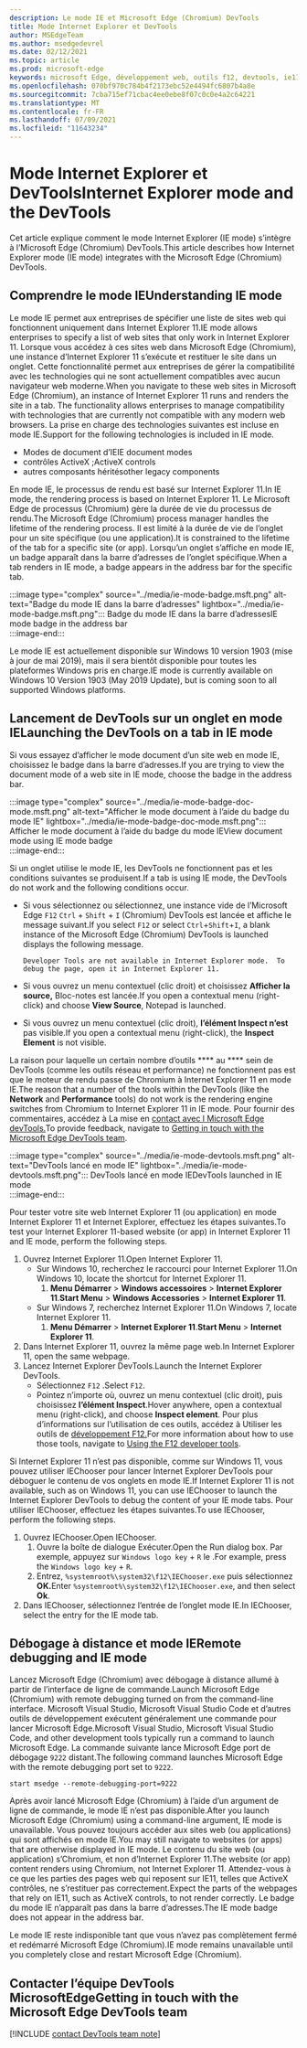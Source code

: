 ```yaml
---
description: Le mode IE et Microsoft Edge (Chromium) DevTools
title: Mode Internet Explorer et DevTools
author: MSEdgeTeam
ms.author: msedgedevrel
ms.date: 02/12/2021
ms.topic: article
ms.prod: microsoft-edge
keywords: microsoft Edge, développement web, outils f12, devtools, ie11, internet explorer 11, mode ie
ms.openlocfilehash: 070bf970c784b4f2173ebc52e4494fc6807b4a8e
ms.sourcegitcommit: 7cba715ef71cbac4ee0ebe8f07c0c0e4a2c64221
ms.translationtype: MT
ms.contentlocale: fr-FR
ms.lasthandoff: 07/09/2021
ms.locfileid: "11643234"
---
```

# <a name="internet-explorer-mode-and-the-devtools"></a><span data-ttu-id="7b2f8-104">Mode Internet Explorer et DevTools</span><span class="sxs-lookup"><span data-stu-id="7b2f8-104">Internet Explorer mode and the DevTools</span></span>  

<span data-ttu-id="7b2f8-105">Cet article explique comment le mode Internet Explorer \(IE mode\) s’intègre à l’Microsoft Edge \(Chromium\) DevTools.</span><span class="sxs-lookup"><span data-stu-id="7b2f8-105">This article describes how Internet Explorer mode \(IE mode\) integrates with the Microsoft Edge \(Chromium\) DevTools.</span></span>  

## <a name="understanding-ie-mode"></a><span data-ttu-id="7b2f8-106">Comprendre le mode IE</span><span class="sxs-lookup"><span data-stu-id="7b2f8-106">Understanding IE mode</span></span>  

<span data-ttu-id="7b2f8-107">Le mode IE permet aux entreprises de spécifier une liste de sites web qui fonctionnent uniquement dans Internet Explorer 11.</span><span class="sxs-lookup"><span data-stu-id="7b2f8-107">IE mode allows enterprises to specify a list of web sites that only work in Internet Explorer 11.</span></span>  <span data-ttu-id="7b2f8-108">Lorsque vous accédez à ces sites web dans Microsoft Edge \(Chromium\), une instance d’Internet Explorer 11 s’exécute et restituer le site dans un onglet.  Cette fonctionnalité permet aux entreprises de gérer la compatibilité avec les technologies qui ne sont actuellement compatibles avec aucun navigateur web moderne.</span><span class="sxs-lookup"><span data-stu-id="7b2f8-108">When you navigate to these web sites in Microsoft Edge \(Chromium\), an instance of Internet Explorer 11 runs and renders the site in a tab.  The functionality allows enterprises to manage compatibility with technologies that are currently not compatible with any modern web browsers.</span></span>  <span data-ttu-id="7b2f8-109">La prise en charge des technologies suivantes est incluse en mode IE.</span><span class="sxs-lookup"><span data-stu-id="7b2f8-109">Support for the following technologies is included in IE mode.</span></span>  

*   <span data-ttu-id="7b2f8-110">Modes de document d’IE</span><span class="sxs-lookup"><span data-stu-id="7b2f8-110">IE document modes</span></span>  
*   <span data-ttu-id="7b2f8-111">contrôles ActiveX ;</span><span class="sxs-lookup"><span data-stu-id="7b2f8-111">ActiveX controls</span></span>  
*   <span data-ttu-id="7b2f8-112">autres composants hérités</span><span class="sxs-lookup"><span data-stu-id="7b2f8-112">other legacy components</span></span>  

<span data-ttu-id="7b2f8-113">En mode IE, le processus de rendu est basé sur Internet Explorer 11.</span><span class="sxs-lookup"><span data-stu-id="7b2f8-113">In IE mode, the rendering process is based on Internet Explorer 11.</span></span>  <span data-ttu-id="7b2f8-114">Le Microsoft Edge de processus \(Chromium\) gère la durée de vie du processus de rendu.</span><span class="sxs-lookup"><span data-stu-id="7b2f8-114">The Microsoft Edge \(Chromium\) process manager handles the lifetime of the rendering process.</span></span>  <span data-ttu-id="7b2f8-115">Il est limité à la durée de vie de l’onglet pour un site spécifique \(ou une application\).</span><span class="sxs-lookup"><span data-stu-id="7b2f8-115">It is constrained to the lifetime of the tab for a specific site \(or app\).</span></span>  <span data-ttu-id="7b2f8-116">Lorsqu’un onglet s’affiche en mode IE, un badge apparaît dans la barre d’adresses de l’onglet spécifique.</span><span class="sxs-lookup"><span data-stu-id="7b2f8-116">When a tab renders in IE mode, a badge appears in the address bar for the specific tab.</span></span>  

:::image type="complex" source="../media/ie-mode-badge.msft.png" alt-text="Badge du mode IE dans la barre d’adresses" lightbox="../media/ie-mode-badge.msft.png":::
   <span data-ttu-id="7b2f8-118">Badge du mode IE dans la barre d’adresses</span><span class="sxs-lookup"><span data-stu-id="7b2f8-118">IE mode badge in the address bar</span></span>  
:::image-end:::  

<span data-ttu-id="7b2f8-119">Le mode IE est actuellement disponible sur Windows 10 version 1903 \(mise à jour de mai 2019\), mais il sera bientôt disponible pour toutes les plateformes Windows pris en charge.</span><span class="sxs-lookup"><span data-stu-id="7b2f8-119">IE mode is currently available on Windows 10 Version 1903 \(May 2019 Update\), but is coming soon to all supported Windows platforms.</span></span>  

## <a name="launching-the-devtools-on-a-tab-in-ie-mode"></a><span data-ttu-id="7b2f8-120">Lancement de DevTools sur un onglet en mode IE</span><span class="sxs-lookup"><span data-stu-id="7b2f8-120">Launching the DevTools on a tab in IE mode</span></span>  

<span data-ttu-id="7b2f8-121">Si vous essayez d’afficher le mode document d’un site web en mode IE, choisissez le badge dans la barre d’adresses.</span><span class="sxs-lookup"><span data-stu-id="7b2f8-121">If you are trying to view the document mode of a web site in IE mode, choose the badge in the address bar.</span></span>  

:::image type="complex" source="../media/ie-mode-badge-doc-mode.msft.png" alt-text="Afficher le mode document à l’aide du badge du mode IE" lightbox="../media/ie-mode-badge-doc-mode.msft.png":::
   <span data-ttu-id="7b2f8-123">Afficher le mode document à l’aide du badge du mode IE</span><span class="sxs-lookup"><span data-stu-id="7b2f8-123">View document mode using IE mode badge</span></span>  
:::image-end:::  

<span data-ttu-id="7b2f8-124">Si un onglet utilise le mode IE, les DevTools ne fonctionnent pas et les conditions suivantes se produisent.</span><span class="sxs-lookup"><span data-stu-id="7b2f8-124">If a tab is using IE mode, the DevTools do not work and the following conditions occur.</span></span>

*   <span data-ttu-id="7b2f8-125">Si vous sélectionnez ou sélectionnez, une instance vide de l’Microsoft Edge `F12` `Ctrl` + `Shift` + `I` \(Chromium\) DevTools est lancée et affiche le message suivant.</span><span class="sxs-lookup"><span data-stu-id="7b2f8-125">If you select `F12` or select `Ctrl`+`Shift`+`I`, a blank instance of the Microsoft Edge \(Chromium\) DevTools is launched displays the following message.</span></span>  
    
    ```text
    Developer Tools are not available in Internet Explorer mode.  To debug the page, open it in Internet Explorer 11.
    ```  
    
*   <span data-ttu-id="7b2f8-126">Si vous ouvrez un menu contextuel \(clic droit\) et choisissez **Afficher la source,** Bloc-notes est lancée.</span><span class="sxs-lookup"><span data-stu-id="7b2f8-126">If you open a contextual menu \(right-click\) and choose **View Source**, Notepad is launched.</span></span>  
*   <span data-ttu-id="7b2f8-127">Si vous ouvrez un menu contextuel \(clic droit\), **l’élément Inspect n’est** pas visible.</span><span class="sxs-lookup"><span data-stu-id="7b2f8-127">If you open a contextual menu \(right-click\), the **Inspect Element** is not visible.</span></span>  

<span data-ttu-id="7b2f8-128">La raison pour laquelle un certain nombre d’outils \*\*\*\* au \*\*\*\* sein de DevTools \(comme les outils réseau et performance\) ne fonctionnent pas est que le moteur de rendu passe de Chromium à Internet Explorer 11 en mode IE.</span><span class="sxs-lookup"><span data-stu-id="7b2f8-128">The reason that a number of the tools within the DevTools \(like the **Network** and **Performance** tools\) do not work is the rendering engine switches from Chromium to Internet Explorer 11 in IE mode.</span></span>  <span data-ttu-id="7b2f8-129">Pour fournir des commentaires, accédez à La mise en [contact avec l Microsoft Edge devTools.](#getting-in-touch-with-the-microsoft-edge-devtools-team)</span><span class="sxs-lookup"><span data-stu-id="7b2f8-129">To provide feedback, navigate to [Getting in touch with the Microsoft Edge DevTools team](#getting-in-touch-with-the-microsoft-edge-devtools-team).</span></span>  

:::image type="complex" source="../media/ie-mode-devtools.msft.png" alt-text="DevTools lancé en mode IE" lightbox="../media/ie-mode-devtools.msft.png":::
   <span data-ttu-id="7b2f8-131">DevTools lancé en mode IE</span><span class="sxs-lookup"><span data-stu-id="7b2f8-131">DevTools launched in IE mode</span></span>  
:::image-end:::  

<span data-ttu-id="7b2f8-132">Pour tester votre site web Internet Explorer 11 \(ou application\) en mode Internet Explorer 11 et Internet Explorer, effectuez les étapes suivantes.</span><span class="sxs-lookup"><span data-stu-id="7b2f8-132">To test your Internet Explorer 11-based website \(or app\) in Internet Explorer 11 and IE mode, perform the following steps.</span></span>  

1.  <span data-ttu-id="7b2f8-133">Ouvrez Internet Explorer 11.</span><span class="sxs-lookup"><span data-stu-id="7b2f8-133">Open Internet Explorer 11.</span></span>  
    *   <span data-ttu-id="7b2f8-134">Sur Windows 10, recherchez le raccourci pour Internet Explorer 11.</span><span class="sxs-lookup"><span data-stu-id="7b2f8-134">On Windows 10, locate the shortcut for Internet Explorer 11.</span></span>
        1.  <span data-ttu-id="7b2f8-135">**Menu Démarrer**  >  **Windows accessoires**  >  **Internet Explorer 11**.</span><span class="sxs-lookup"><span data-stu-id="7b2f8-135">**Start Menu** > **Windows Accessories** > **Internet Explorer 11**.</span></span>  
    *   <span data-ttu-id="7b2f8-136">Sur Windows 7, recherchez Internet Explorer 11.</span><span class="sxs-lookup"><span data-stu-id="7b2f8-136">On Windows 7, locate Internet Explorer 11.</span></span>
        1.  <span data-ttu-id="7b2f8-137">**Menu Démarrer**  >  **Internet Explorer 11**.</span><span class="sxs-lookup"><span data-stu-id="7b2f8-137">**Start Menu** > **Internet Explorer 11**.</span></span>  
1.  <span data-ttu-id="7b2f8-138">Dans Internet Explorer 11, ouvrez la même page web.</span><span class="sxs-lookup"><span data-stu-id="7b2f8-138">In Internet Explorer 11, open the same webpage.</span></span>  
1.  <span data-ttu-id="7b2f8-139">Lancez Internet Explorer DevTools.</span><span class="sxs-lookup"><span data-stu-id="7b2f8-139">Launch the Internet Explorer DevTools.</span></span>  
    *   <span data-ttu-id="7b2f8-140">Sélectionnez `F12` .</span><span class="sxs-lookup"><span data-stu-id="7b2f8-140">Select `F12`.</span></span>  
    *   <span data-ttu-id="7b2f8-141">Pointez n’importe où, ouvrez un menu contextuel \(clic droit\), puis choisissez **l’élément Inspect**.</span><span class="sxs-lookup"><span data-stu-id="7b2f8-141">Hover anywhere, open a contextual menu \(right-click\), and choose **Inspect element**.</span></span>  <span data-ttu-id="7b2f8-142">Pour plus d’informations sur l’utilisation de ces outils, accédez à Utiliser les outils de [développement F12.][PreviousVersionsWindowsInternetExplorerDeveloperSamplesbg182326]</span><span class="sxs-lookup"><span data-stu-id="7b2f8-142">For more information about how to use those tools, navigate to [Using the F12 developer tools][PreviousVersionsWindowsInternetExplorerDeveloperSamplesbg182326].</span></span>  

<span data-ttu-id="7b2f8-143">Si Internet Explorer 11 n’est pas disponible, comme sur Windows 11, vous pouvez utiliser IEChooser pour lancer Internet Explorer DevTools pour déboguer le contenu de vos onglets en mode IE.</span><span class="sxs-lookup"><span data-stu-id="7b2f8-143">If Internet Explorer 11 is not available, such as on Windows 11, you can use IEChooser to launch the Internet Explorer DevTools to debug the content of your IE mode tabs.</span></span> <span data-ttu-id="7b2f8-144">Pour utiliser IEChooser, effectuez les étapes suivantes.</span><span class="sxs-lookup"><span data-stu-id="7b2f8-144">To use IEChooser, perform the following steps.</span></span>

1.  <span data-ttu-id="7b2f8-145">Ouvrez IEChooser.</span><span class="sxs-lookup"><span data-stu-id="7b2f8-145">Open IEChooser.</span></span>
    1. <span data-ttu-id="7b2f8-146">Ouvre la boîte de dialogue Exécuter.</span><span class="sxs-lookup"><span data-stu-id="7b2f8-146">Open the Run dialog box.</span></span> <span data-ttu-id="7b2f8-147">Par exemple, appuyez sur `Windows logo key`  +  `R` le .</span><span class="sxs-lookup"><span data-stu-id="7b2f8-147">For example, press the `Windows logo key` + `R`.</span></span>
    2. <span data-ttu-id="7b2f8-148">Entrez, `%systemroot%\system32\f12\IEChooser.exe` puis sélectionnez **OK.**</span><span class="sxs-lookup"><span data-stu-id="7b2f8-148">Enter `%systemroot%\system32\f12\IEChooser.exe`, and then select **Ok**.</span></span>
2.  <span data-ttu-id="7b2f8-149">Dans IEChooser, sélectionnez l’entrée de l’onglet mode IE.</span><span class="sxs-lookup"><span data-stu-id="7b2f8-149">In IEChooser, select the entry for the IE mode tab.</span></span>


## <a name="remote-debugging-and-ie-mode"></a><span data-ttu-id="7b2f8-150">Débogage à distance et mode IE</span><span class="sxs-lookup"><span data-stu-id="7b2f8-150">Remote debugging and IE mode</span></span>  

<span data-ttu-id="7b2f8-151">Lancez Microsoft Edge \(Chromium\) avec débogage à distance allumé à partir de l’interface de ligne de commande.</span><span class="sxs-lookup"><span data-stu-id="7b2f8-151">Launch Microsoft Edge \(Chromium\) with remote debugging turned on from the command-line interface.</span></span>  <span data-ttu-id="7b2f8-152">Microsoft Visual Studio, Microsoft Visual Studio Code et d’autres outils de développement exécutent généralement une commande pour lancer Microsoft Edge.</span><span class="sxs-lookup"><span data-stu-id="7b2f8-152">Microsoft Visual Studio, Microsoft Visual Studio Code, and other development tools typically run a command to launch Microsoft Edge.</span></span>  <span data-ttu-id="7b2f8-153">La commande suivante lance Microsoft Edge port de débogage `9222` distant.</span><span class="sxs-lookup"><span data-stu-id="7b2f8-153">The following command launches Microsoft Edge with the remote debugging port set to `9222`.</span></span>  

```shell
start msedge --remote-debugging-port=9222
```  

<span data-ttu-id="7b2f8-154">Après avoir lancé Microsoft Edge \(Chromium\) à l’aide d’un argument de ligne de commande, le mode IE n’est pas disponible.</span><span class="sxs-lookup"><span data-stu-id="7b2f8-154">After you launch Microsoft Edge \(Chromium\) using a command-line argument, IE mode is unavailable.</span></span>  <span data-ttu-id="7b2f8-155">Vous pouvez toujours accéder aux sites web \(ou applications\) qui sont affichés en mode IE.</span><span class="sxs-lookup"><span data-stu-id="7b2f8-155">You may still navigate to websites \(or apps\) that are otherwise displayed in IE mode.</span></span>  <span data-ttu-id="7b2f8-156">Le contenu du site web \(ou application\) s’Chromium, et non d’Internet Explorer 11.</span><span class="sxs-lookup"><span data-stu-id="7b2f8-156">The website \(or app\) content renders using Chromium, not Internet Explorer 11.</span></span>  <span data-ttu-id="7b2f8-157">Attendez-vous à ce que les parties des pages web qui reposent sur IE11, telles que ActiveX contrôles, ne s’restituer pas correctement.</span><span class="sxs-lookup"><span data-stu-id="7b2f8-157">Expect the parts of the webpages that rely on IE11, such as ActiveX controls, to not render correctly.</span></span>  <span data-ttu-id="7b2f8-158">Le badge du mode IE n’apparaît pas dans la barre d’adresses.</span><span class="sxs-lookup"><span data-stu-id="7b2f8-158">The IE mode badge does not appear in the address bar.</span></span>  

<span data-ttu-id="7b2f8-159">Le mode IE reste indisponible tant que vous n’avez pas complètement fermé et redémarré Microsoft Edge \(Chromium\).</span><span class="sxs-lookup"><span data-stu-id="7b2f8-159">IE mode remains unavailable until you completely close and restart Microsoft Edge \(Chromium\).</span></span>  

## <a name="getting-in-touch-with-the-microsoft-edge-devtools-team"></a><span data-ttu-id="7b2f8-160">Contacter l’équipe DevTools MicrosoftEdge</span><span class="sxs-lookup"><span data-stu-id="7b2f8-160">Getting in touch with the Microsoft Edge DevTools team</span></span>  

[!INCLUDE [contact DevTools team note](../includes/contact-devtools-team-note.md)]  

<!-- links -->  

[PreviousVersionsWindowsInternetExplorerDeveloperSamplesbg182326]: /previous-versions/windows/internet-explorer/ie-developer/samples/bg182326(v%3dvs.85) "Utilisation des outils de développement F12 | Documents Microsoft"  
